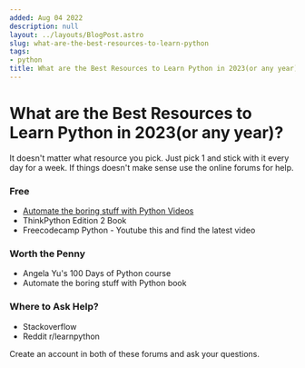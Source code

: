 ```yaml
---
added: Aug 04 2022
description: null
layout: ../layouts/BlogPost.astro
slug: what-are-the-best-resources-to-learn-python
tags:
- python
title: What are the Best Resources to Learn Python in 2023(or any year)?
---
```


# What are the Best Resources to Learn Python in 2023(or any year)?

It doesn't matter what resource you pick. Just pick 1 and stick with it every day for a week. If things doesn't make sense use the online forums for help.

### Free

- [Automate the boring stuff with Python Videos](https://www.youtube.com/watch?v=1F_OgqRuSdI&list=PL0-84-yl1fUnRuXGFe_F7qSH1LEnn9LkW)
- ThinkPython Edition 2 Book
- Freecodecamp Python - Youtube this and find the latest video

### Worth the Penny

- Angela Yu's 100 Days of Python course
- Automate the boring stuff with Python book

### Where to Ask Help?

- Stackoverflow
- Reddit r/learnpython

Create an account in both of these forums and ask your questions.
